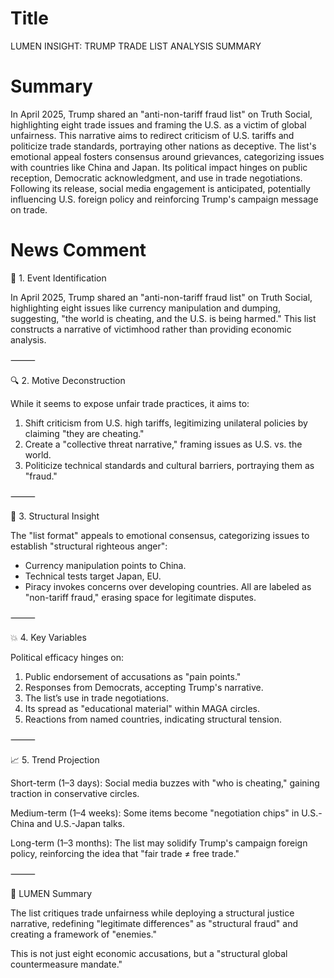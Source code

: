 # Title
LUMEN INSIGHT: TRUMP TRADE LIST ANALYSIS SUMMARY

# Summary
In April 2025, Trump shared an "anti-non-tariff fraud list" on Truth Social, highlighting eight trade issues and framing the U.S. as a victim of global unfairness. This narrative aims to redirect criticism of U.S. tariffs and politicize trade standards, portraying other nations as deceptive. The list's emotional appeal fosters consensus around grievances, categorizing issues with countries like China and Japan. Its political impact hinges on public reception, Democratic acknowledgment, and use in trade negotiations. Following its release, social media engagement is anticipated, potentially influencing U.S. foreign policy and reinforcing Trump's campaign message on trade.

# News Comment
🧩 1. Event Identification

In April 2025, Trump shared an "anti-non-tariff fraud list" on Truth Social, highlighting eight issues like currency manipulation and dumping, suggesting, "the world is cheating, and the U.S. is being harmed." This list constructs a narrative of victimhood rather than providing economic analysis.

⸻

🔍 2. Motive Deconstruction

While it seems to expose unfair trade practices, it aims to:
1. Shift criticism from U.S. high tariffs, legitimizing unilateral policies by claiming "they are cheating."
2. Create a "collective threat narrative," framing issues as U.S. vs. the world.
3. Politicize technical standards and cultural barriers, portraying them as "fraud."

⸻

🧠 3. Structural Insight

The "list format" appeals to emotional consensus, categorizing issues to establish "structural righteous anger":
- Currency manipulation points to China.
- Technical tests target Japan, EU.
- Piracy invokes concerns over developing countries.
All are labeled as "non-tariff fraud," erasing space for legitimate disputes.

⸻

💥 4. Key Variables

Political efficacy hinges on:
1. Public endorsement of accusations as "pain points."
2. Responses from Democrats, accepting Trump's narrative.
3. The list’s use in trade negotiations.
4. Its spread as "educational material" within MAGA circles.
5. Reactions from named countries, indicating structural tension.

⸻

📈 5. Trend Projection

Short-term (1–3 days): Social media buzzes with "who is cheating," gaining traction in conservative circles.

Medium-term (1–4 weeks): Some items become "negotiation chips" in U.S.-China and U.S.-Japan talks.

Long-term (1–3 months): The list may solidify Trump's campaign foreign policy, reinforcing the idea that "fair trade ≠ free trade."

⸻

🎯 LUMEN Summary

The list critiques trade unfairness while deploying a structural justice narrative, redefining "legitimate differences" as "structural fraud" and creating a framework of "enemies."

This is not just eight economic accusations, but a "structural global countermeasure mandate."
